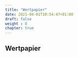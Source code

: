 ```yaml
---
title: "Wertpapier"
date: 2021-04-01T10:54:47+01:00
draft: false
weight : 8
chapter: true
---
```

## Wertpapier
